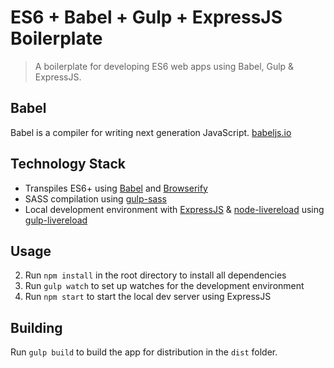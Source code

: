# ES6 + Babel + Gulp + ExpressJS Boilerplate
> A boilerplate for developing ES6 web apps using Babel, Gulp & ExpressJS.

## Babel

Babel is a compiler for writing next generation JavaScript. [babeljs.io](https://babeljs.io/)

## Technology Stack

- Transpiles ES6+ using [Babel](https://babeljs.io/) and [Browserify](http://browserify.org/)
- SASS compilation using [gulp-sass](https://github.com/dlmanning/gulp-sass)
- Local development environment with [ExpressJS](https://github.com/expressjs/express) & [node-livereload](https://github.com/napcs/node-livereload) using [gulp-livereload](https://github.com/vohof/gulp-livereload)

## Usage

2. Run `npm install` in the root directory to install all dependencies
3. Run `gulp watch` to set up watches for the development environment
4. Run `npm start` to start the local dev server using ExpressJS

## Building

Run `gulp build` to build the app for distribution in the `dist` folder.